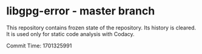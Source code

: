 # libgpg-error - master branch

This repository contains frozen state of the repository.
Its history is cleared. It is used only for static code
analysis with Codacy.

Commit Time: 1701325991